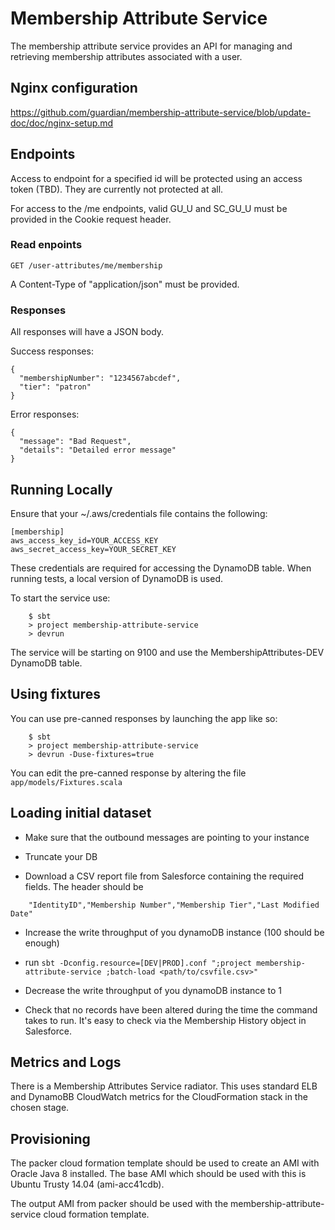 # Membership Attribute Service

The membership attribute service provides an API for managing and retrieving membership attributes associated with a user. 

## Nginx configuration

https://github.com/guardian/membership-attribute-service/blob/update-doc/doc/nginx-setup.md

## Endpoints

Access to endpoint for a specified id will be protected using an access token (TBD). They are currently not protected at all.

For access to the /me endpoints, valid GU_U and SC_GU_U must be provided in the Cookie request header. 

### Read enpoints

    GET /user-attributes/me/membership
 
A Content-Type of "application/json" must be provided.

### Responses

All responses will have a JSON body.

Success responses:

    {
      "membershipNumber": "1234567abcdef",
      "tier": "patron"
    }

Error responses:

    {
      "message": "Bad Request",
      "details": "Detailed error message"
    }
    
    
## Running Locally

Ensure that your ~/.aws/credentials file contains the following:

    [membership]
    aws_access_key_id=YOUR_ACCESS_KEY
    aws_secret_access_key=YOUR_SECRET_KEY
    
These credentials are required for accessing the DynamoDB table. When running tests, a local version of DynamoDB is used.

To start the service use:

```
    $ sbt
    > project membership-attribute-service
    > devrun
```

The service will be starting on 9100 and use the MembershipAttributes-DEV DynamoDB table.

## Using fixtures

You can use pre-canned responses by launching the app like so:

```
    $ sbt
    > project membership-attribute-service
    > devrun -Duse-fixtures=true
```

You can edit the pre-canned response by altering the file `app/models/Fixtures.scala`

## Loading initial dataset

- Make sure that the outbound messages are pointing to your instance

- Truncate your DB

- Download a CSV report file from Salesforce containing the required fields. The header should be

```
    "IdentityID","Membership Number","Membership Tier","Last Modified Date"
```

- Increase the write throughput of you dynamoDB instance (100 should be enough)

- run `sbt -Dconfig.resource=[DEV|PROD].conf ";project membership-attribute-service ;batch-load <path/to/csvfile.csv>"`

- Decrease the write throughput of you dynamoDB instance to 1

- Check that no records have been altered during the time the command takes to run. It's easy to check via the Membership History object in Salesforce.

## Metrics and Logs

There is a Membership Attributes Service radiator. This uses standard ELB and DynamoBB CloudWatch metrics for the CloudFormation stack in the chosen stage.

## Provisioning

The packer cloud formation template should be used to create an AMI with Oracle Java 8 installed. The base AMI which should be used with this is Ubuntu Trusty 14.04 (ami-acc41cdb).

The output AMI from packer should be used with the membership-attribute-service cloud formation template. 
